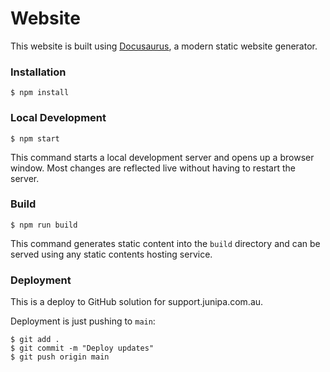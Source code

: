 # Website

This website is built using [Docusaurus](https://docusaurus.io/), a modern static website generator.

### Installation

```
$ npm install
```

### Local Development

```
$ npm start
```

This command starts a local development server and opens up a browser window. Most changes are reflected live without having to restart the server.

### Build

```
$ npm run build
```

This command generates static content into the `build` directory and can be served using any static contents hosting service.

### Deployment

This is a deploy to GitHub solution for support.junipa.com.au.

Deployment is just pushing to `main`:

```
$ git add .
$ git commit -m "Deploy updates"
$ git push origin main
```
